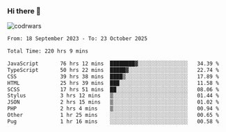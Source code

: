 ### Hi there 👋


![codrwars](https://www.codewars.com/users/rsschool_c9af20f58c35c696/badges/micro) 

<!--START_SECTION:waka-->

```txt
From: 18 September 2023 - To: 23 October 2025

Total Time: 220 hrs 9 mins

JavaScript       76 hrs 12 mins  ████████▓░░░░░░░░░░░░░░░░   34.39 %
TypeScript       50 hrs 22 mins  █████▓░░░░░░░░░░░░░░░░░░░   22.74 %
CSS              39 hrs 38 mins  ████▒░░░░░░░░░░░░░░░░░░░░   17.89 %
HTML             25 hrs 39 mins  ███░░░░░░░░░░░░░░░░░░░░░░   11.58 %
SCSS             17 hrs 51 mins  ██░░░░░░░░░░░░░░░░░░░░░░░   08.06 %
Stylus           3 hrs 12 mins   ▒░░░░░░░░░░░░░░░░░░░░░░░░   01.44 %
JSON             2 hrs 15 mins   ▒░░░░░░░░░░░░░░░░░░░░░░░░   01.02 %
PHP              2 hrs 4 mins    ▒░░░░░░░░░░░░░░░░░░░░░░░░   00.94 %
Other            1 hr 25 mins    ░░░░░░░░░░░░░░░░░░░░░░░░░   00.65 %
Pug              1 hr 16 mins    ░░░░░░░░░░░░░░░░░░░░░░░░░   00.58 %
```

<!--END_SECTION:waka-->
